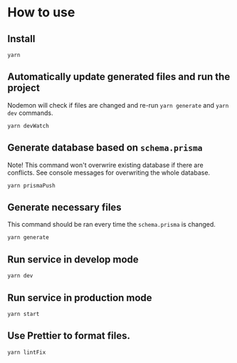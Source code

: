 # How to use

## Install
```
yarn
```

## Automatically update generated files and run the project
Nodemon will check if files are changed and re-run `yarn generate` and `yarn dev` commands.
```
yarn devWatch
```

## Generate database based on `schema.prisma`
Note! This command won't overwrire existing database if there are conflicts. See console messages for overwriting the whole database.
```
yarn prismaPush
```

## Generate necessary files
This command should be ran every time the `schema.prisma` is changed.
```
yarn generate
```

## Run service in develop mode
```
yarn dev
```

## Run service in production mode
```
yarn start
```

## Use Prettier to format files.
```
yarn lintFix
```